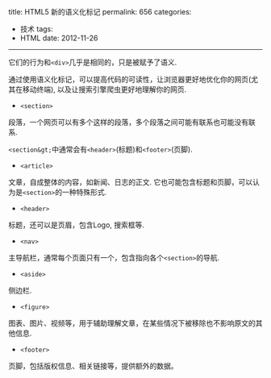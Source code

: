 title: HTML5 新的语义化标记
permalink: 656
categories:
  - 技术
tags:
  - HTML
date: 2012-11-26
---

它们的行为和`<div>`几乎是相同的，只是被赋予了语义.

通过使用语义化标记，可以提高代码的可读性，让浏览器更好地优化你的网页(尤其在移动终端), 以及让搜索引擎爬虫更好地理解你的网页.

*   `<section>`

段落，一个网页可以有多个这样的段落，多个段落之间可能有联系也可能没有联系.

`<section&gt;`中通常会有`<header>`(标题)和`<footer>`(页脚).

*   `<article>`

文章，自成整体的内容，如新闻、日志的正文. 它也可能包含标题和页脚，可以认为是`<section>`的一种特殊形式.

*   `<header>`

标题，还可以是页眉，包含Logo, 搜索框等.

*   `<nav>`

主导航栏，通常每个页面只有一个，包含指向各个`<section>`的导航.

*   `<aside>`

侧边栏.

*   `<figure>`

图表、图片、视频等，用于辅助理解文章，在某些情况下被移除也不影响原文的其他信息.

*   `<footer>`

页脚，包括版权信息、相关链接等，提供额外的数据。
